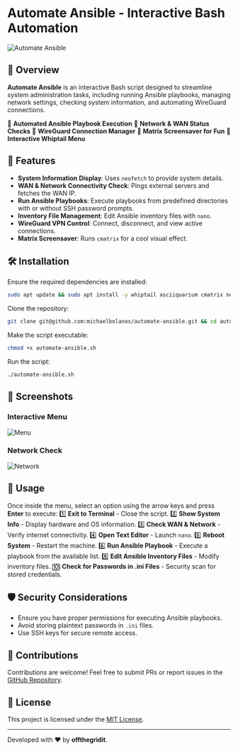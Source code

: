 # Automate Ansible - Interactive Bash Automation

![Automate Ansible](https://raw.githubusercontent.com/michaelbolanos/automate-ansible/main/assets/banner.png)

## 🚀 Overview
**Automate Ansible** is an interactive Bash script designed to streamline system administration tasks, including running Ansible playbooks, managing network settings, checking system information, and automating WireGuard connections.

🔹 **Automated Ansible Playbook Execution**
🔹 **Network & WAN Status Checks**
🔹 **WireGuard Connection Manager**
🔹 **Matrix Screensaver for Fun**
🔹 **Interactive Whiptail Menu**

## 📜 Features
- **System Information Display**: Uses `neofetch` to provide system details.
- **WAN & Network Connectivity Check**: Pings external servers and fetches the WAN IP.
- **Run Ansible Playbooks**: Execute playbooks from predefined directories with or without SSH password prompts.
- **Inventory File Management**: Edit Ansible inventory files with `nano`.
- **WireGuard VPN Control**: Connect, disconnect, and view active connections.
- **Matrix Screensaver**: Runs `cmatrix` for a cool visual effect.

## 🛠️ Installation
Ensure the required dependencies are installed:
```bash
sudo apt update && sudo apt install -y whiptail asciiquarium cmatrix neofetch nano ansible-playbook sudo grep wg curl
```

Clone the repository:
```bash
git clone git@github.com:michaelbolanos/automate-ansible.git && cd automate-ansible
```

Make the script executable:
```bash
chmod +x automate-ansible.sh
```

Run the script:
```bash
./automate-ansible.sh
```

## 📸 Screenshots
### Interactive Menu
![Menu](https://raw.githubusercontent.com/michaelbolanos/automate-ansible/main/assets/menu.png)

### Network Check
![Network](https://raw.githubusercontent.com/michaelbolanos/automate-ansible/main/assets/network.png)

## 📝 Usage
Once inside the menu, select an option using the arrow keys and press **Enter** to execute:
1️⃣ **Exit to Terminal** - Close the script.
2️⃣ **Show System Info** - Display hardware and OS information.
3️⃣ **Check WAN & Network** - Verify internet connectivity.
4️⃣ **Open Text Editor** - Launch `nano`.
5️⃣ **Reboot System** - Restart the machine.
6️⃣ **Run Ansible Playbook** - Execute a playbook from the available list.
9️⃣ **Edit Ansible Inventory Files** - Modify inventory files.
🔟 **Check for Passwords in .ini Files** - Security scan for stored credentials.

## 🛡 Security Considerations
- Ensure you have proper permissions for executing Ansible playbooks.
- Avoid storing plaintext passwords in `.ini` files.
- Use SSH keys for secure remote access.

## 🤝 Contributions
Contributions are welcome! Feel free to submit PRs or report issues in the [GitHub Repository](https://github.com/michaelbolanos/automate-ansible/issues).

## 📜 License
This project is licensed under the [MIT License](https://opensource.org/licenses/MIT).

---
Developed with ❤️ by **offthegridit**.

